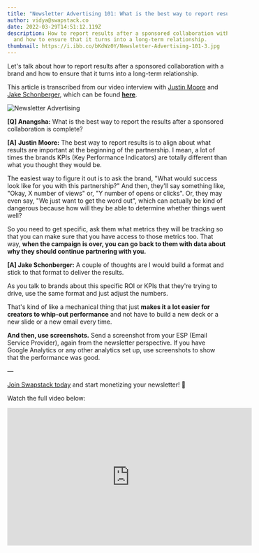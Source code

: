 ```yaml
---
title: "Newsletter Advertising 101: What is the best way to report results?"
author: vidya@swapstack.co
date: 2022-03-29T14:51:12.119Z
description: How to report results after a sponsored collaboration with a brand
  and how to ensure that it turns into a long-term relationship.
thumbnail: https://i.ibb.co/bKdWz0Y/Newsletter-Advertising-101-3.jpg
---
```

Let's talk about how to report results after a sponsored collaboration with a brand and how to ensure that it turns into a long-term relationship.

This article is transcribed from our video interview with [Justin Moore](https://www.youtube.com/c/CreatorWizard) and [Jake Schonberger](https://www.linkedin.com/in/jakeschonberger/), which can be found **[here](https://www.youtube.com/watch?v=0L9nYwercfg)**.

![Newsletter Advertising](https://i.ibb.co/bKdWz0Y/Newsletter-Advertising-101-3.jpg "Best way to report results after a sponsored collaboration.")

**\[Q] Anangsha:** What is the best way to report the results after a sponsored collaboration is complete?



**\[A]** **Justin Moore:** The best way to report results is to align about what results are important at the beginning of the partnership. I mean, a lot of times the brands KPIs (Key Performance Indicators) are totally different than what you thought they would be.

The easiest way to figure it out is to ask the brand, "What would success look like for you with this partnership?" And then, they'll say something like, "Okay, X number of views" or, "Y number of opens or clicks". Or, they may even say, "We just want to get the word out", which can actually be kind of dangerous because how will they be able to determine whether things went well?

So you need to get specific, ask them what metrics they will be tracking so that you can make sure that you have access to those metrics too. That way, **when the campaign is over, you can go back to them with data about why they should continue partnering with you.**



**\[A] Jake Schonberger:** A couple of thoughts are I would build a format and stick to that format to deliver the results.

As you talk to brands about this specific ROI or KPIs that they're trying to drive, use the same format and just adjust the numbers.

That's kind of like a mechanical thing that just **makes it a lot easier for creators to whip-out performance** and not have to build a new deck or a new slide or a new email every time.

**And then, use screenshots.** Send a screenshot from your ESP (Email Service Provider), again from the newsletter perspective. If you have Google Analytics or any other analytics set up, use screenshots to show that the performance was good.

—

[Join Swapstack today](https://app.swapstack.co/) and start monetizing your newsletter! 💌

Watch the full video below:

<iframe width="560" height="315" src="https://www.youtube.com/embed/0L9nYwercfg" title="YouTube video player" frameborder="0" allow="accelerometer; autoplay; clipboard-write; encrypted-media; gyroscope; picture-in-picture" allowfullscreen></iframe>